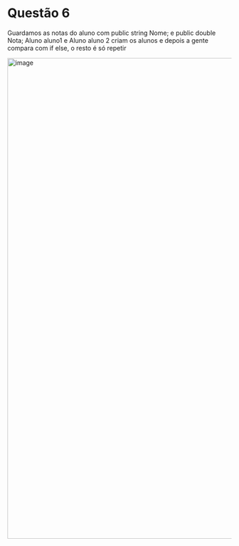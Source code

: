 # Questão 6 

Guardamos as notas do aluno com public string Nome; e public double Nota; Aluno aluno1 e Aluno aluno 2 criam os alunos e depois a gente compara com if else, o resto é só repetir

<img width="1919" height="1079" alt="image" src="https://github.com/user-attachments/assets/d36b9e6b-358b-4afb-9121-81b409ada860" />
